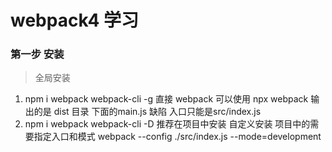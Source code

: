 # webpack4 学习

### 第一步 安装
> 全局安装
1. npm i webpack webpack-cli -g
    直接 webpack 可以使用 npx webpack   输出的是 dist 目录 下面的main.js
    缺陷 入口只能是src/index.js
2. npm i webpack webpack-cli -D 推荐在项目中安装 自定义安装
    项目中的需要指定入口和模式
    webpack --config ./src/index.js --mode=development

